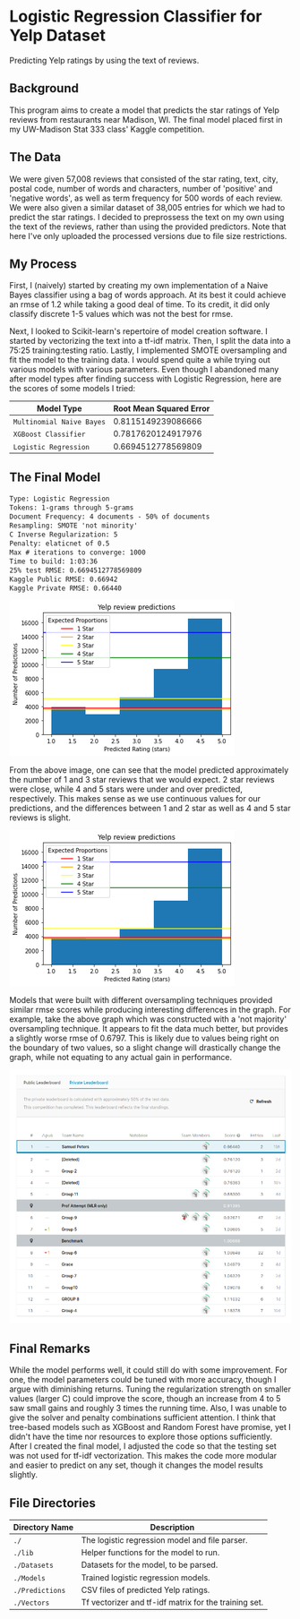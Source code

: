 # Logistic Regression Classifier for Yelp Dataset
Predicting Yelp ratings by using the text of reviews.


## Background
This program aims to create a model that predicts the star ratings of Yelp 
reviews from restaurants near Madison, WI. The final model placed first 
in my UW-Madison Stat 333 class' Kaggle competition.

## The Data
We were given 57,008 reviews that consisted of the star rating, text, city, 
postal code, number of words and characters, number of 'positive' and 
'negative words', as well as term frequency for 500 words of each review. We 
were also given a similar dataset of 38,005 entries for which we had to predict 
the star ratings. I decided to preprossess the text on my own using the text of 
the reviews, rather than using the provided predictors. Note that here I've only 
uploaded the processed versions due to file size restrictions.

## My Process
First, I (naively) started by creating my own implementation of a Naive Bayes 
classifier using a bag of words approach. At its best it could achieve an 
rmse of 1.2 while taking a good deal of time. To its credit, it did only 
classify discrete 1-5 values which was not the best for rmse.

Next, I looked to Scikit-learn's repertoire of model creation software. I 
started by vectorizing the text into a tf-idf matrix. Then, I split the 
data into a 75:25 training:testing ratio. Lastly, I implemented SMOTE oversampling 
and fit the model to the training data. I would spend quite a while trying out 
various models with various parameters. Even though I abandoned many after model 
types after finding success with Logistic Regression, here are the scores of some 
models I tried:

| Model Type			| Root Mean Squared Error	|
|-------------------------------|-------------------------------|
| `Multinomial Naive Bayes`	| 0.8115149239086666		|
| `XGBoost Classifier`		| 0.7817620124917976		|
| `Logistic Regression`		| 0.6694512778569809		|
    
## The Final Model
    Type: Logistic Regression
    Tokens: 1-grams through 5-grams
    Document Frequency: 4 documents - 50% of documents
    Resampling: SMOTE 'not minority'
    C Inverse Regularization: 5
    Penalty: elaticnet of 0.5
    Max # iterations to converge: 1000
    Time to build: 1:03:36
    25% test RMSE: 0.6694512778569809
    Kaggle Public RMSE: 0.66942
    Kaggle Private RMSE: 0.66440

![Histogram of predicted star ratings and their expected proportions](FinalPredictions.png)

From the above image, one can see that the model predicted approximately 
the number of 1 and 3 star reviews that we would expect. 2 star reviews were 
close, while 4 and 5 stars were under and over predicted, respectively. 
This makes sense as we use continuous values for our predictions, and the 
differences between 1 and 2 star as well as 4 and 5 star reviews is slight. 

![Histogram of predicted star ratings and their expected proportions using SMOTE 'not majority' oversampling](AlternativePredictions.png)

Models that were built with different oversampling techniques provided 
similar rmse scores while producing interesting differences in the graph. 
For example, take the above graph which was constructed with a 'not majority' 
oversampling technique. It appears to fit the data much better, but provides a 
slightly worse rmse of 0.6797. This is likely due to values being right on the 
boundary of two values, so a slight change will drastically change the graph, 
while not equating to any actual gain in performance.

![Kaggle rankings](privateLeaderboard.png)

## Final Remarks
While the model performs well, it could still do with some improvement.
For one, the model parameters could be tuned with more accuracy, though I argue
with diminishing returns. Tuning the regularization strength on smaller values 
(larger C) could improve the score, though an increase from 4 to 5 saw small gains and 
roughly 3 times the running time. Also, I was unable to give the solver and 
penalty combinations sufficient attention. I think that tree-based models 
such as XGBoost and Random Forest have promise, yet I didn't have the time 
nor resources to explore those options sufficiently. After I created the final 
model, I adjusted the code so that the testing set was not used for tf-idf 
vectorization. This makes the code more modular and easier to predict on any 
set, though it changes the model results slightly.

## File Directories
| Directory Name | Description						|
|----------------|------------------------------------------------------|
| `./`		 | The logistic regression model and file parser.	|
| `./lib`	 | Helper functions for the model to run.		|
| `./Datasets`	 | Datasets for the model, to be parsed.		|
| `./Models`	 | Trained logistic regression models.			|
| `./Predictions`| CSV files of predicted Yelp ratings.			|
| `./Vectors`	 | Tf vectorizer and tf-idf matrix for the training set.|
